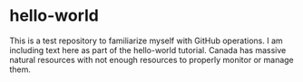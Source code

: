 # hello-world
This is a test repository to familiarize myself with GitHub operations.
I am including text here as part of the hello-world tutorial. Canada has massive natural resources with not enough resources to properly monitor or manage them. 
